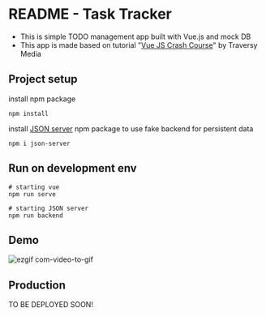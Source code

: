 # README - Task Tracker
- This is simple TODO management app built with Vue.js and mock DB
- This app is made based on tutorial "[Vue JS Crash Course](https://www.youtube.com/watch?v=qZXt1Aom3Cs)" by Traversy Media

## Project setup
install npm package
```
npm install
```
install [JSON server](https://www.npmjs.com/package/json-server) npm package to use fake backend for persistent data
```
npm i json-server
```

## Run on development env
```
# starting vue
npm run serve
```
```
# starting JSON server
npm run backend
```

## Demo
![ezgif com-video-to-gif](https://user-images.githubusercontent.com/91676145/228731823-b421536e-a04d-4378-bed1-2f744ea892a4.gif)

## Production
TO BE DEPLOYED SOON!
